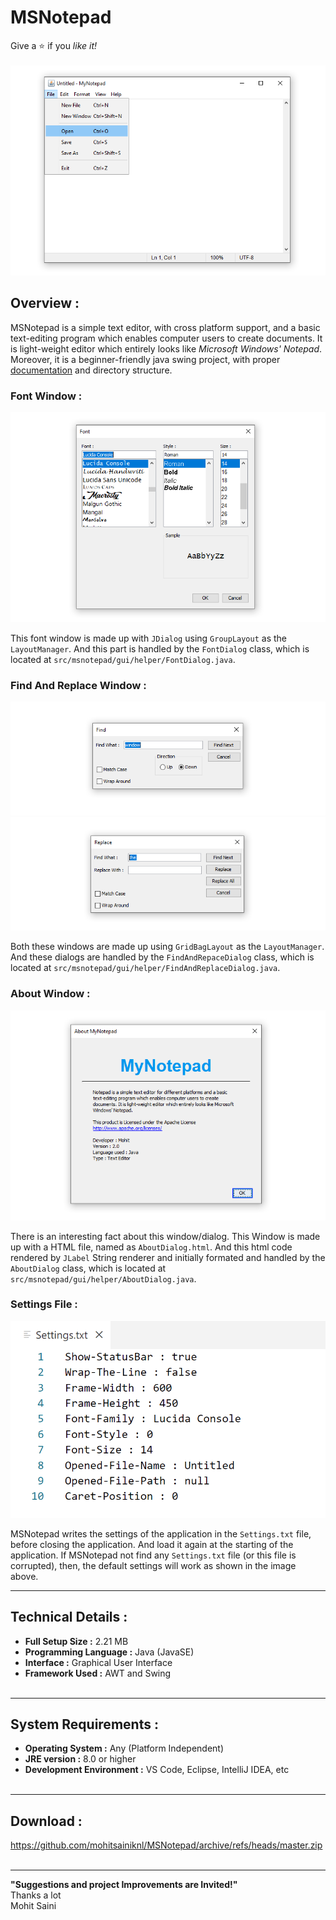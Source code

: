 # MSNotepad
Give a :star: if you *like it!*<br>
<br>
![Screenshot of MSNotepad ](/res/.readme/msnotepad_home.png)

## Overview :
MSNotepad is a simple text editor, with cross platform support, and a basic text-editing program which enables computer users to create documents. It is light-weight editor which entirely looks like *Microsoft Windows' Notepad*. Moreover, it is a beginner-friendly java swing project, with proper [documentation](https://github.com/mohitsainiknl/MSNotepad/tree/master/documentation) and directory structure.

### Font Window :
![Screenshot of Font Window ](/res/.readme/msnotepad_font.png)

This font window is made up with `JDialog` using `GroupLayout` as the `LayoutManager`. And this part is handled by the `FontDialog` class, which is located at `src/msnotepad/gui/helper/FontDialog.java`.

### Find And Replace Window :
![Screenshot of Find Window ](/res/.readme/msnotepad_find.png)
![Screenshot of Replace Window ](/res/.readme/msnotepad_replace.png)

Both these windows are made up using `GridBagLayout` as the `LayoutManager`. And these dialogs are handled by the `FindAndRepaceDialog` class, which is located at `src/msnotepad/gui/helper/FindAndReplaceDialog.java`.

### About Window :
![Screenshot of About Window ](/res/.readme/msnotepad_about.png)

There is an interesting fact about this window/dialog. This Window is made up with a HTML file, named as `AboutDialog.html`. And this html code rendered by `JLabel` String renderer and initially formated and handled by the `AboutDialog` class, which is located at `src/msnotepad/gui/helper/AboutDialog.java`.

### Settings File :
![Screenshot of Default Settings.txt file ](/res/.readme/msnotepad_settings.png)

MSNotepad writes the settings of the application in the `Settings.txt` file, before closing the application. And load it again at the starting of the application. If MSNotepad not find any `Settings.txt` file (or this file is corrupted), then, the default settings will work as shown in the image above.
  <br>

---
## Technical Details :

- **Full Setup Size :** 2.21 MB
- **Programming Language :** Java (JavaSE)
- **Interface :** Graphical User Interface
- **Framework Used :** AWT and Swing
  <br>
  <br>



---
## System Requirements :

- **Operating System :** Any (Platform Independent)
- **JRE version :** 8.0 or higher
- **Development Environment :** VS Code, Eclipse, IntelliJ IDEA, etc
  <br>
  <br>

---
## Download :
https://github.com/mohitsainiknl/MSNotepad/archive/refs/heads/master.zip
<br>
<br>


---
**"Suggestions and project Improvements are Invited!"** <br>
Thanks a lot <br>
Mohit Saini
